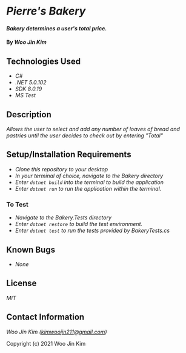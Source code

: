 # _Pierre's Bakery_

#### _Bakery determines a user's total price._

#### By _**Woo Jin Kim**_

## Technologies Used

* _C#_
* _.NET 5.0.102_
* _SDK 8.0.19_
* _MS Test_

## Description

_Allows the user to select and add any number of loaves of bread and pastries until the user decides to check out by entering "Total"_

## Setup/Installation Requirements

* _Clone this repository to your desktop_
* _In your terminal of choice, navigate to the Bakery directory_
* _Enter `dotnet build` into the terminal to build the application_
* _Enter `dotnet run` to run the application within the terminal._

### To Test

* _Navigate to the Bakery.Tests directory_
* _Enter `dotnet restore` to build the test environment._
* _Enter `dotnet test` to run the tests provided by BakeryTests.cs_

## Known Bugs

* _None_

## License

_MIT_

## Contact Information

_Woo Jin Kim (kimwoojin211@gmail.com)_

Copyright (c) 2021 Woo Jin Kim